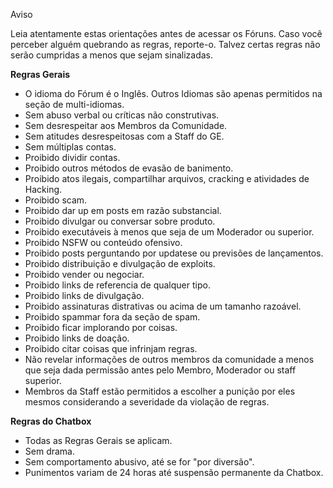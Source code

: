 <div class="admonition warning">
<p class="first admonition-title">Aviso</p>
<p class="last">Leia atentamente estas orientações antes de acessar os Fóruns. Caso você perceber alguém quebrando as regras, reporte-o. Talvez certas regras não serão cumpridas a menos que sejam sinalizadas.</p>
</div>


**Regras Gerais**

- O idioma do Fórum é o Inglês. Outros Idiomas são apenas permitidos na seção de multi-idiomas.
- Sem abuso verbal ou críticas não construtivas.
- Sem desrespeitar aos Membros da Comunidade.
- Sem atitudes desrespeitosas com a Staff do GE.
- Sem múltiplas contas. 
- Proibido dividir contas.
- Proibido outros métodos de evasão de banimento.
- Proibido atos ilegais, compartilhar arquivos, cracking e atividades de Hacking.
- Proibido scam.
- Proibido dar up em posts em razão substancial.
- Proibido divulgar ou conversar sobre produto.
- Proibido executáveis à menos que seja de um Moderador ou superior.
- Proibido NSFW ou conteúdo ofensivo.
- Proibido posts perguntando por updatese ou previsões de lançamentos.
- Proibido distribuição e divulgação de exploits.
- Proibido vender ou negociar.
- Proibido links de referencia de qualquer tipo.
- Proibido links de divulgação.
- Proibido assinaturas distrativas ou acima de um tamanho razoável. 
- Proibido spammar fora da seção de spam.
- Proibido ficar implorando por coisas.
- Proibido links de doação.
- Proibido citar coisas que infrinjam regras.
- Não revelar informações de outros membros da comunidade a menos que seja dada permissão antes pelo Membro, Moderador ou staff superior.
- Membros da Staff estão permitidos a escolher a punição por eles mesmos considerando a severidade da violação de regras.

**Regras do Chatbox** 

- Todas as Regras Gerais se aplicam.
- Sem drama.
- Sem comportamento abusivo, até se for "por diversão".
- Punimentos variam de 24 horas até suspensão permanente da Chatbox.
 
